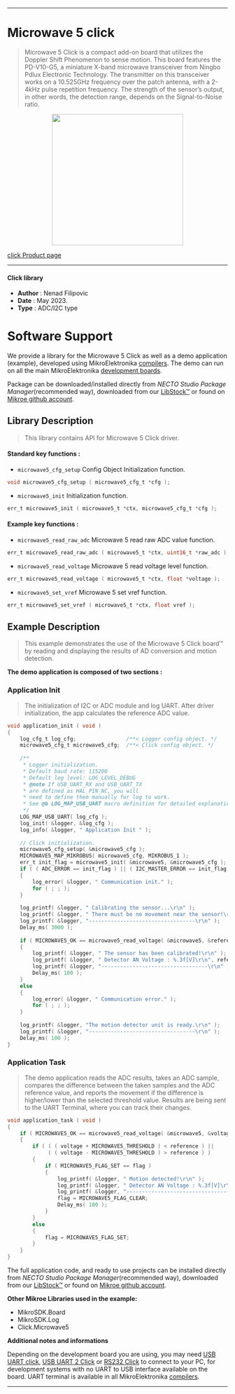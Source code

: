 
---
# Microwave 5 click

> Microwave 5 Click is a compact add-on board that utilizes the Doppler Shift Phenomenon to sense motion. 
> This board features the PD-V10-G5, a miniature X-band microwave transceiver from Ningbo Pdlux Electronic Technology. 
> The transmitter on this transceiver works on a 10.525GHz frequency over the patch antenna, 
> with a 2-4kHz pulse repetition frequency. The strength of the sensor’s output, in other words, 
> the detection range, depends on the Signal-to-Noise ratio.

<p align="center">
  <img src="https://download.mikroe.com/images/click_for_ide/microwave5_click.png" height=300px>
</p>

[click Product page](https://www.mikroe.com/microwave-5-click)

---


#### Click library

- **Author**        : Nenad Filipovic
- **Date**          : May 2023.
- **Type**          : ADC/I2C type


# Software Support

We provide a library for the Microwave 5 Click
as well as a demo application (example), developed using MikroElektronika
[compilers](https://www.mikroe.com/necto-studio).
The demo can run on all the main MikroElektronika [development boards](https://www.mikroe.com/development-boards).

Package can be downloaded/installed directly from *NECTO Studio Package Manager*(recommended way), downloaded from our [LibStock&trade;](https://libstock.mikroe.com) or found on [Mikroe github account](https://github.com/MikroElektronika/mikrosdk_click_v2/tree/master/clicks).

## Library Description

> This library contains API for Microwave 5 Click driver.

#### Standard key functions :

- `microwave5_cfg_setup` Config Object Initialization function.
```c
void microwave5_cfg_setup ( microwave5_cfg_t *cfg );
```

- `microwave5_init` Initialization function.
```c
err_t microwave5_init ( microwave5_t *ctx, microwave5_cfg_t *cfg );
```

#### Example key functions :

- `microwave5_read_raw_adc` Microwave 5 read raw ADC value function.
```c
err_t microwave5_read_raw_adc ( microwave5_t *ctx, uint16_t *raw_adc );
```

- `microwave5_read_voltage` Microwave 5 read voltage level function.
```c
err_t microwave5_read_voltage ( microwave5_t *ctx, float *voltage );
```

- `microwave5_set_vref` Microwave 5 set vref function.
```c
err_t microwave5_set_vref ( microwave5_t *ctx, float vref );
```

## Example Description

> This example demonstrates the use of the Microwave 5 Click board™ 
> by reading and displaying the results of AD conversion and motion detection.

**The demo application is composed of two sections :**

### Application Init

> The initialization of I2C or ADC module and log UART.
> After driver initialization, the app calculates the reference ADC value.

```c
void application_init ( void )
{
    log_cfg_t log_cfg;                /**< Logger config object. */
    microwave5_cfg_t microwave5_cfg;  /**< Click config object. */
    
    /** 
     * Logger initialization.
     * Default baud rate: 115200
     * Default log level: LOG_LEVEL_DEBUG
     * @note If USB_UART_RX and USB_UART_TX 
     * are defined as HAL_PIN_NC, you will 
     * need to define them manually for log to work. 
     * See @b LOG_MAP_USB_UART macro definition for detailed explanation.
     */
    LOG_MAP_USB_UART( log_cfg );
    log_init( &logger, &log_cfg );
    log_info( &logger, " Application Init " );
    
    // Click initialization.
    microwave5_cfg_setup( &microwave5_cfg );
    MICROWAVE5_MAP_MIKROBUS( microwave5_cfg, MIKROBUS_1 );
    err_t init_flag = microwave5_init( &microwave5, &microwave5_cfg );
    if ( ( ADC_ERROR == init_flag ) || ( I2C_MASTER_ERROR == init_flag ) )
    {
        log_error( &logger, " Communication init." );
        for ( ; ; );
    }
    
    log_printf( &logger, " Calibrating the sensor...\r\n" );
    log_printf( &logger, " There must be no movement near the sensor!\r\n" );
    log_printf( &logger, "----------------------------------\r\n" );
    Delay_ms( 3000 );
    
    if ( MICROWAVE5_OK == microwave5_read_voltage( &microwave5, &reference ) )
    {
        log_printf( &logger, " The sensor has been calibrated!\r\n" );
        log_printf( &logger, " Detector AN Voltage : %.3f[V]\r\n", reference );
        log_printf( &logger, "----------------------------------\r\n" );
        Delay_ms( 100 );
    }
    else
    {
        log_error( &logger, " Communication error." );
        for ( ; ; );
    }
    
    log_printf( &logger, "The motion detector unit is ready.\r\n" );
    log_printf( &logger, "----------------------------------\r\n" );
    Delay_ms( 100 );
}
```

### Application Task

> The demo application reads the ADC results, takes an ADC sample, 
> compares the difference between the taken samples and the ADC reference value, 
> and reports the movement if the difference is higher/lower than the selected threshold value.
> Results are being sent to the UART Terminal, where you can track their changes.

```c
void application_task ( void ) 
{
    if ( MICROWAVE5_OK == microwave5_read_voltage( &microwave5, &voltage ) )
    {
        if ( ( ( voltage + MICROWAVE5_THRESHOLD ) < reference ) || 
             ( ( voltage - MICROWAVE5_THRESHOLD ) > reference ) )
        {
            if ( MICROWAVE5_FLAG_SET == flag )
            {
                log_printf( &logger, " Motion detected!\r\n" );
                log_printf( &logger, " Detector AN Voltage : %.3f[V]\r\n", voltage );
                log_printf( &logger, "----------------------------------\r\n" );
                flag = MICROWAVE5_FLAG_CLEAR;
                Delay_ms( 100 );
            }
        }
        else
        {
            flag = MICROWAVE5_FLAG_SET;
        }
    }
}
```

The full application code, and ready to use projects can be installed directly from *NECTO Studio Package Manager*(recommended way), downloaded from our [LibStock&trade;](https://libstock.mikroe.com) or found on [Mikroe github account](https://github.com/MikroElektronika/mikrosdk_click_v2/tree/master/clicks).

**Other Mikroe Libraries used in the example:**

- MikroSDK.Board
- MikroSDK.Log
- Click.Microwave5

**Additional notes and informations**

Depending on the development board you are using, you may need
[USB UART click](https://www.mikroe.com/usb-uart-click),
[USB UART 2 Click](https://www.mikroe.com/usb-uart-2-click) or
[RS232 Click](https://www.mikroe.com/rs232-click) to connect to your PC, for
development systems with no UART to USB interface available on the board. UART
terminal is available in all MikroElektronika
[compilers](https://shop.mikroe.com/compilers).

---
